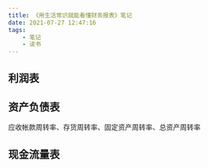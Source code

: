 ```yaml
---
title: 《用生活常识就能看懂财务报表》笔记
date: 2021-07-27 12:47:16
tags:
    - 笔记
    - 读书
---
```

## 利润表

## 资产负债表
应收帐款周转率、存货周转率、固定资产周转率、总资产周转率

## 现金流量表